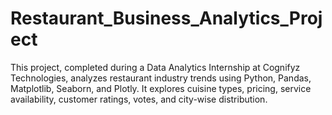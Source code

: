 # Restaurant_Business_Analytics_Project
This project, completed during a Data Analytics Internship at Cognifyz Technologies, analyzes restaurant industry trends using Python, Pandas, Matplotlib, Seaborn, and Plotly. It explores cuisine types, pricing, service availability, customer ratings, votes, and city-wise distribution.
